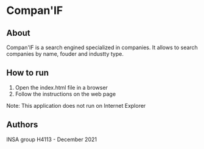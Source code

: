 # Compan'IF

## About

Compan'IF is a search engined specialized in companies. It allows to search companies by name, fouder and industty type.

## How to run

1. Open the index.html file in a browser
2. Follow the instructions on the web page

Note: This application does not run on Internet Explorer

## Authors

INSA group H4113 - December 2021

